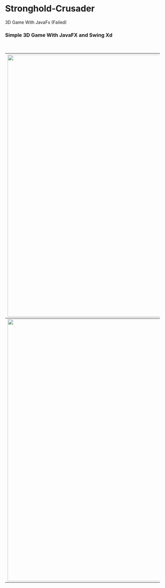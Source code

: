 # Stronghold-Crusader
3D Game With JavaFx (Failed)

### Simple 3D Game With JavaFX and Swing Xd
<br>

| <img src="http://bayanbox.ir/download/8851643568150871363/sUntitled.png" width=850px> |
|--|
| <img src="http://bayanbox.ir/download/1687447485655172148/Untitled.png" width=850px> | 
